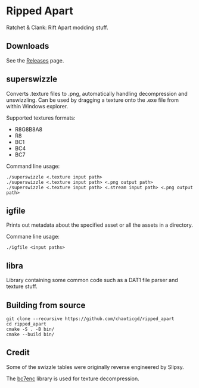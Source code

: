 # Ripped Apart

Ratchet & Clank: Rift Apart modding stuff.

## Downloads

See the [Releases](https://github.com/chaoticgd/ripped_apart/releases) page.

## superswizzle

Converts .texture files to .png, automatically handling decompression and unswizzling. Can be used by dragging a texture onto the .exe file from within Windows explorer.

Supported textures formats:

- R8G8B8A8
- R8
- BC1
- BC4
- BC7

Command line usage:

	./superswizzle <.texture input path>
	./superswizzle <.texture input path> <.png output path>
	./superswizzle <.texture input path> <.stream input path> <.png output path>

## igfile

Prints out metadata about the specified asset or all the assets in a directory.

Commane line usage:

	./igfile <input paths>

## libra

Library containing some common code such as a DAT1 file parser and texture stuff.

## Building from source
	
	git clone --recursive https://github.com/chaoticgd/ripped_apart
	cd ripped_apart
	cmake -S . -B bin/
	cmake --build bin/

## Credit

Some of the swizzle tables were originally reverse engineered by Slipsy.

The [bc7enc](https://github.com/richgel999/bc7enc/) library is used for texture decompression.
